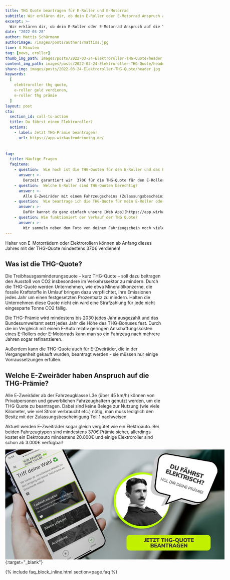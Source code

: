```yaml
---
title: THG Quote beantragen für E-Roller und E-Motorrad
subtitle: Wir erklären dir, ob dein E-Roller oder E-Motorrad Anspruch auf die THG-Prämie hat und wie du sie beanträgst.
excerpt: >-
  Wir erklären dir, ob dein E-Roller oder E-Motorrad Anspruch auf die THG-Prämie hat und wie du sie beanträgst.
date: "2022-03-28"
author: Mattis Schürmann
authorimage: /images/posts/authors/mattiss.jpg
time: 4 Minuten
tag: [news, eroller]
thumb_img_path: images/posts/2022-03-24-Elektroroller-THG-Quote/header.jpg
content_img_path: images/posts/2022-03-24-Elektroroller-THG-Quote/header.jpg
share-img: images/posts/2022-03-24-Elektroroller-THG-Quote/header.jpg
keywords:
  [
	elektroroller thg quote,
	e-roller geld verdienen,
	e-roller thg prämie	
  ]
layout: post
cta:
  section_id: call-to-action
  title: Du fährst einen Elektroroller?
  actions:
    - label: Jetzt THG-Prämie beantragen!
      url: https://app.wirkaufendeinethg.de/    


faq:
  title: Häufige Fragen
  faqitems:
    - question:  Wie hoch ist die THG-Quoten für den E-Roller und das E-Motorrad?
      answer: >-
        Derzeit garantiert wir  370€ für die THG-Quote für den E-Roller und das E-Motorräder.
    - question:  Welche E-Roller sind THG-Quoten berechtig?
      answer: >-
        Alle E-Zweiräder mit einem Fahrzeugscheins (Zulassungsbescheinigung Teil 1) (über 45 km/h) können von Privatpersonen und gewerblichen Fahrzeughaltern genutzt werden, um die THG Quote zu beantragen. Dabei sind keine Belege zur Nutzung (wie viele Kilometer, wie viel Strom verbraucht etc.) nötig, man muss lediglich den Besitz mit der Zulassungsbescheinigung Teil 1 nachweisen.
    - question:  Wie beantrage ich die THG-Quote für mein E-Roller oder mein E-Motorrad?
      answer: >-
        Dafür kannst du ganz einfach unsere [Web App](https://app.wirkaufendeinethg.de/#/){:target="_blank"} benutzen, welche dich in einfachen Schritten durch den Prozess führt. Die Beantragung ist simpel, dauert keine 5 Minuten und dabei hast du bei uns sogar die Möglichkeit, einen Teil deiner Prämie zu spenden! Eine ausführlichere Beschreibung der Beantragung findest du [hier](/blog/2022/03/05/THG-Beantragung-erklaert/){:target="_blank"}.
    - question: Wie funktioniert der Verkauf der THG Quote?
      answer: >-
        Wir sammeln neben dem Foto von deinem Fahrzeugschein noch viele weitere Fahrzeugscheine ein und übermitteln diese dann datenschutzkonform an das Umweltbundesamt. Hier wird dann geprüft, ob für dein Elektrofahrzeug bereits eine Treibhausgasquote erstellt wurde. Nach erfolgreicher Prüfung, der von uns eingereichten Unterlagen, zertifiziert das deutsche Umweltbundesamt die eingesparten CO2 Emissionen. Dieses Zertifikat erhalten wir in Form eines Nachweises und helfen Dir nun diesen zu vermarkten.
---
```


Halter von E-Motorrädern oder Elektrorollern können ab Anfang dieses Jahres mit der THG-Quote mindestens 370€ verdienen!

## Was ist die THG-Quote?

Die Treibhausgasminderungsquote – kurz THG-Quote – soll dazu beitragen den Ausstoß von CO2 insbesondere im Verkehrssektor zu mindern.  Durch die THG-Quote werden Unternehmen, wie etwa Mineralölkonzerne, die fossile Kraftstoffe in Umlauf bringen dazu verpflichtet, ihre Emissionen jedes Jahr um einen festgesetzten Prozentsatz zu mindern. Halten die Unternehmen diese Quote nicht ein wird eine Strafzahlung für jede nicht eingesparte Tonne CO2 fällig.

Die THG-Prämie wird mindestens bis 2030 jedes Jahr ausgezahlt und das Bundesumweltamt setzt jedes Jahr die Höhe des THG-Bonuses fest. Durch die im Vergleich mit einem E-Auto relativ geringen Anschaffungskosten eines E-Rollers oder E-Motorrads kann man so ein Fahrzeug nach mehrere Jahren sogar refinanzieren.

Außerdem kann die THG-Quote auch für E-Zweiräder, die in der Vergangenheit gekauft wurden, beantragt werden - sie müssen nur einige Vorraussetzungen erfüllen.

## Welche E-Zweiräder haben Anspruch auf die THG-Prämie?

Alle E-Zweiräder ab der Fahrzeugklasse L3e (über 45 km/h) können von Privatpersonen und gewerblichen Fahrzeughaltern genutzt werden, um die THG Quote zu beantragen. Dabei sind keine Belege zur Nutzung (wie viele Kilometer, wie viel Strom verbraucht etc.) nötig, man muss lediglich den Besitz mit der Zulassungsbescheinigung Teil 1 nachweisen.

Aktuell werden E-Zweiträder sogar gleich vergütet wie ein Elektroauto. Bei beiden Fahrzeugtypen sind mindestens 370€ Prämie sicher, allerdings kostet ein Elektroauto mindestens 20.000€ und einige Elektroroller sind schon ab 3.000€ verfügbar!

[<img src="/images/banner-cta-thg-quote-beantragen-tesla.jpg" alt="Elektroroller THG Quote" style="margin: auto; display: block; max-width:800px; max-height:350px" />](https://app.wirkaufendeinethg.de){:target="_blank"}


{% include faq_block_inline.html section=page.faq %}

